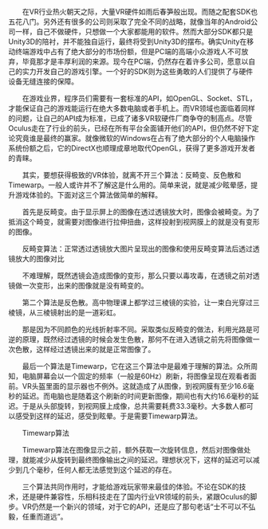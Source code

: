 　　在VR行业热火朝天之际，大量VR硬件如雨后春笋般出现。而随之配套SDK也五花八门。另外还有很多的公司则采取了完全不同的战略，就像当年的Android公司一样，自己不做硬件，只想做一个大家都能用的软件。然而大部分SDK都只是Unity3D的陪衬，并不能独自运行，最终将受到Unity3D的摆布。确实Unity在移动终端游戏中占有了绝大部分的市场份额，但是PC端的高端小众游戏人不可放弃，毕竟那才是丰厚利润的来源。现今在PC端，仍然存在着许多公司，愿意以自己的实力开发自己的游戏引擎。一个好的SDK则为这些勇敢的人们提供了与硬件设备无缝连接的保障。

　　在游戏业界，程序员们需要有一套标准的API，如OpenGL、Socket、STL，才能保证自己的游戏能运行在绝大多数电脑或者手机上。而VR领域也面临着同样的问题，让自己的API成为标准，已成了诸多VR软硬件厂商争夺的制高点。尽管Oculus走在了行业的前头，已经在所有平台全面铺开他们的API，但仍然不好下定论究竟谁是最终的赢家。就像微软的Windows在占有了绝大部分的个人电脑操作系统份额之后，它的DirectX也顺理成章地取代OpenGL，获得了更多游戏开发者的青睐。

　　其实，要想获得极致的VR体验，就离不开三个算法：反畸变、反色散和Timewarp。一般人或许并不了解这是什么用的。简单来说，就是减少眩晕感，提升游戏体验的。下面对这三个算法做简单的解释。

　　首先是反畸变。由于显示屏上的图像在透过透镜放大时，图像会被畸变。为了抵消这个畸变，就需要对图像进行拉伸扭曲，这样投射到视网膜上的就是没有变形的图像。

　　反畸变算法：正常透过透镜放大图片呈现出的图像和使用反畸变算法后透过透镜放大的图像对比

　　不难理解，既然透镜会造成图像的变形，那么只要以毒攻毒，在透镜之前对透镜做一次变形，出来的图像就是没有畸变的。

　　第二个算法是反色散。高中物理课上都学过三棱镜的实验，让一束白光穿过三棱镜，从三棱镜射出的是一道彩虹。

　　那是因为不同颜色的光线折射率不同。采取类似反畸变的做法，利用光路是可逆的原理，既然经过透镜的时候会发生色散，那何不在进入透镜之前先将图像做一次色散，这样经过透镜出来的就是正常图像了。

　　最后一个算法是Timewarp，它在这三个算法中是最难于理解的算法。众所周知，电脑屏幕会以一个固定的频率（一般是60Hz）刷新，将图像呈现在观看者面前。VR头盔里面的显示器也不例外。这就造成了从图像，到视网膜有至少16.6毫秒的延迟。而电脑也是随着这个刷新的时间更新图像，期间也有大约16.6毫秒的延迟。于是从头部旋转，到视网膜上成像，总共需要耗费33.3毫秒。大多数人都可以感受到这样的延迟，感受到眩晕。于是需要Timewarp算法。

　　Timewarp算法

　　Timewarp算法在图像显示之前，额外获取一次旋转信息，然后对图像做处理，就能减少从旋转到最终图像输出之间的延迟。理想状况下，这样的延迟可以减少到几个毫秒，任何人都无法感觉到这个延迟的存在。

　　三个算法共同作用时，才能给游戏玩家带来最佳的体验。不论在SDK的技术，还是硬件兼容性，乐相科技走在了国内行业VR领域的前头，紧跟Oculus的脚步。VR仍然是一个新兴的领域，对于它的API，还是应了那句老话“士不可以不弘毅，任重而道远”。
